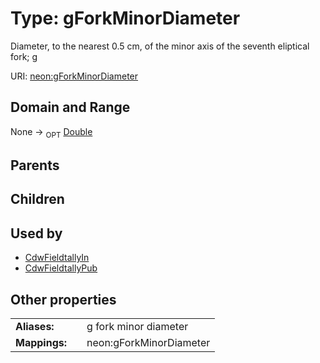 
# Type: gForkMinorDiameter


Diameter, to the nearest 0.5 cm, of the minor axis of the seventh eliptical fork; g

URI: [neon:gForkMinorDiameter](https://data.neonscience.org/gForkMinorDiameter)


## Domain and Range

None ->  <sub>OPT</sub> [Double](types/Double.md)

## Parents


## Children


## Used by

 * [CdwFieldtallyIn](CdwFieldtallyIn.md)
 * [CdwFieldtallyPub](CdwFieldtallyPub.md)

## Other properties

|  |  |  |
| --- | --- | --- |
| **Aliases:** | | g fork minor diameter |
| **Mappings:** | | neon:gForkMinorDiameter |

